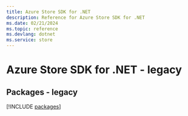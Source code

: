 ```yaml
---
title: Azure Store SDK for .NET
description: Reference for Azure Store SDK for .NET
ms.date: 02/21/2024
ms.topic: reference
ms.devlang: dotnet
ms.service: store
---
```

# Azure Store SDK for .NET - legacy
## Packages - legacy
[!INCLUDE [packages](store-index.md)]